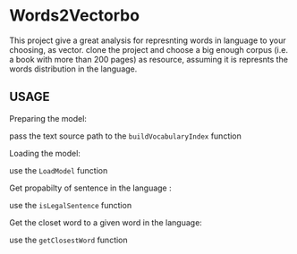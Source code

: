 # Words2Vectorbo

This project give a great analysis for represnting words in language to your choosing, as vector. clone the project and choose a big enough corpus (i.e. a book with more than 200 pages) as resource, assuming it is represnts the words distribution in the language.<br>

## USAGE

Preparing the model: <br>

pass the text source path to the `buildVocabularyIndex` function <br>

Loading the model: <br>

use the  `LoadModel` function <br>

Get propabilty of sentence in the language : <br>

use the `isLegalSentence` function <br>

Get the closet word to a given word in the language: <br>

use the `getClosestWord` function






